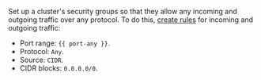 

Set up a cluster's security groups so that they allow any incoming and outgoing traffic over any protocol. To do this, [create rules](../../../vpc/operations/security-group-add-rule.md) for incoming and outgoing traffic:

* Port range: `{{ port-any }}`.
* Protocol: `Any`.
* Source: `CIDR`.
* CIDR blocks: `0.0.0.0/0`.

